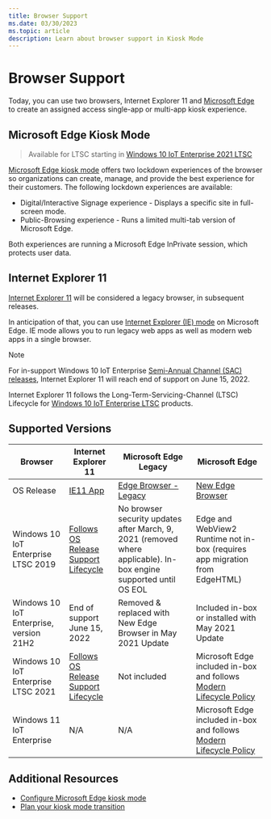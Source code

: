 ```yaml
---
title: Browser Support
ms.date: 03/30/2023
ms.topic: article
description: Learn about browser support in Kiosk Mode
---
```


# Browser Support

Today, you can use two browsers, Internet Explorer 11 and [Microsoft Edge](/deployedge/microsoft-edge-configure-kiosk-mode) to create an assigned access single-app or multi-app kiosk experience.

## Microsoft Edge Kiosk Mode

> Available for LTSC starting in [Windows 10 IoT Enterprise 2021 LTSC](/windows/iot/iot-enterprise/whats-new/Windows-10-IoT-Enterprise-LTSC-2021)

[Microsoft Edge kiosk mode](/deployedge/microsoft-edge-configure-kiosk-mode) offers two lockdown experiences of the browser so organizations can create, manage, and provide the best experience for their customers. The following lockdown experiences are available:

* Digital/Interactive Signage experience - Displays a specific site in full-screen mode.
* Public-Browsing experience - Runs a limited multi-tab version of Microsoft Edge.

Both experiences are running a Microsoft Edge InPrivate session, which protects user data.

## Internet Explorer 11

[Internet Explorer 11](/internet-explorer/internet-explorer) will be considered a legacy browser, in subsequent releases.

In anticipation of that, you can use [Internet Explorer (IE) mode](/deployedge/edge-ie-mode) on Microsoft Edge. IE mode allows you to run legacy web apps as well as modern web apps in a single browser.

> [!NOTE]
> For in-support Windows 10 IoT Enterprise [Semi-Annual Channel (SAC) releases](/lifecycle/products/windows-10-iot-enterprise), Internet Explorer 11 will reach end of support on June 15, 2022.
>
> Internet Explorer 11 follows the Long-Term-Servicing-Channel (LTSC) Lifecycle for [Windows 10 IoT Enterprise LTSC](/lifecycle/products/?terms=Windows%2010%20IoT%20Enterprise%20LTSC) products.

## Supported Versions

| Browser | Internet Explorer 11 | Microsoft Edge Legacy | Microsoft Edge |
|--|--|--|--|
| OS Release | [IE11 App](/internet-explorer/internet-explorer) | [Edge Browser - Legacy](/deployedge/microsoft-edge-kiosk-mode-transition-plan) | [New Edge Browser](/deployedge/microsoft-edge-configure-kiosk-mode) |
| Windows 10 IoT Enterprise LTSC 2019 | [Follows OS Release Support Lifecycle](/lifecycle/products/windows-10-iot-enterprise-ltsc-2019) | No browser security updates after March, 9, 2021 (removed where applicable). In-box engine supported until OS EOL | Edge and WebView2 Runtime not in-box (requires app migration from EdgeHTML) |
| Windows 10 IoT Enterprise, version 21H2 | End of support June 15, 2022 | Removed & replaced with New Edge Browser in May 2021 Update | Included in-box or installed with May 2021 Update |
| Windows 10 IoT Enterprise LTSC 2021 | [Follows OS Release Support Lifecycle](/lifecycle/products/windows-10-iot-enterprise-ltsc-2021) | Not included | Microsoft Edge included in-box and follows [Modern Lifecycle Policy](/lifecycle/policies/modern) |
| Windows 11 IoT Enterprise | N/A | N/A | Microsoft Edge included in-box and follows [Modern Lifecycle Policy](/lifecycle/policies/modern) |

## Additional Resources

* [Configure Microsoft Edge kiosk mode](/deployedge/microsoft-edge-configure-kiosk-mode)
* [Plan your kiosk mode transition](/deployedge/microsoft-edge-kiosk-mode-transition-plan)
